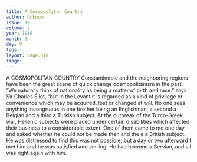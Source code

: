 ```yaml
---
title: A Cosmopolitan Country
author: Unknown
issue: 19
volume: 1
year: 1916
month: 3
day: V
tags:
layout: page.njk
image:
---
```

A COSMOPOLITAN COUNTRY    Constantinople and the neighboring regions have been the great scene of quick change cosmopolitanism in the past. “We naturally think of nationality as being a matter of birth and race.” says Sir Charles Eliot, “but in the Levant it is regarded as a kind of privilege or convenience which may be acquired, lost or changed at will. No one sees anything incongruous in one brother being an Englishman, a second a Belgian and a third a Turkish subject. At the outbreak of the Turco-Greek war, Hellenic subjects were placed under certain disabilities which affected their business to a considerable extent. One of them came to me one day and asked whether he could not be made then and the e a British subject. He was distressed to find this was not possible; but a day or two afterward I met him and he was satisfied and smiling. He had become a Servian, and all was right again with him. 
